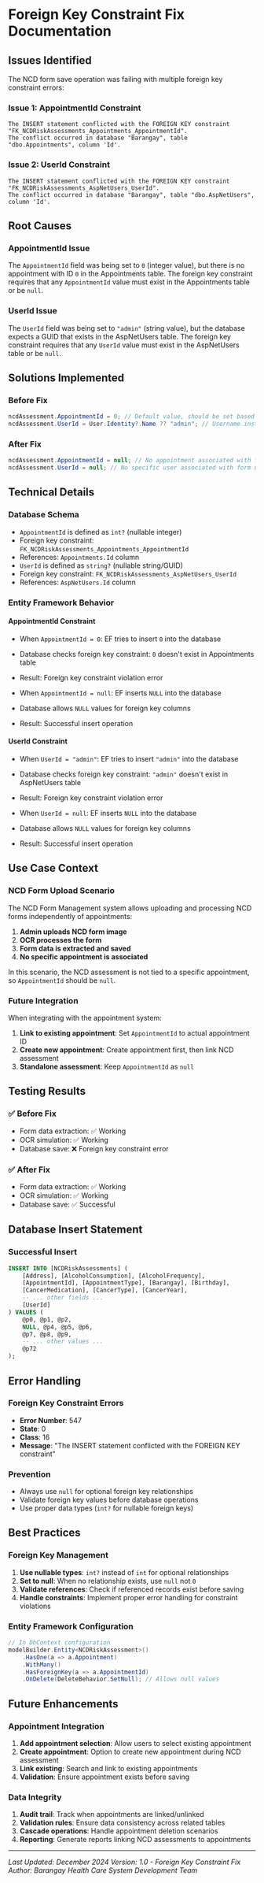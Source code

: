 # Foreign Key Constraint Fix Documentation

## Issues Identified
The NCD form save operation was failing with multiple foreign key constraint errors:

### **Issue 1: AppointmentId Constraint**
```
The INSERT statement conflicted with the FOREIGN KEY constraint "FK_NCDRiskAssessments_Appointments_AppointmentId". 
The conflict occurred in database "Barangay", table "dbo.Appointments", column 'Id'.
```

### **Issue 2: UserId Constraint**
```
The INSERT statement conflicted with the FOREIGN KEY constraint "FK_NCDRiskAssessments_AspNetUsers_UserId". 
The conflict occurred in database "Barangay", table "dbo.AspNetUsers", column 'Id'.
```

## Root Causes

### **AppointmentId Issue**
The `AppointmentId` field was being set to `0` (integer value), but there is no appointment with ID `0` in the Appointments table. The foreign key constraint requires that any `AppointmentId` value must exist in the Appointments table or be `null`.

### **UserId Issue**
The `UserId` field was being set to `"admin"` (string value), but the database expects a GUID that exists in the AspNetUsers table. The foreign key constraint requires that any `UserId` value must exist in the AspNetUsers table or be `null`.

## Solutions Implemented

### **Before Fix**
```csharp
ncdAssessment.AppointmentId = 0; // Default value, should be set based on actual appointment
ncdAssessment.UserId = User.Identity?.Name ?? "admin"; // Username instead of GUID
```

### **After Fix**
```csharp
ncdAssessment.AppointmentId = null; // No appointment associated with form upload
ncdAssessment.UserId = null; // No specific user associated with form upload
```

## Technical Details

### **Database Schema**
- `AppointmentId` is defined as `int?` (nullable integer)
- Foreign key constraint: `FK_NCDRiskAssessments_Appointments_AppointmentId`
- References: `Appointments.Id` column
- `UserId` is defined as `string?` (nullable string/GUID)
- Foreign key constraint: `FK_NCDRiskAssessments_AspNetUsers_UserId`
- References: `AspNetUsers.Id` column

### **Entity Framework Behavior**

#### **AppointmentId Constraint**
- When `AppointmentId = 0`: EF tries to insert `0` into the database
- Database checks foreign key constraint: `0` doesn't exist in Appointments table
- Result: Foreign key constraint violation error

- When `AppointmentId = null`: EF inserts `NULL` into the database
- Database allows `NULL` values for foreign key columns
- Result: Successful insert operation

#### **UserId Constraint**
- When `UserId = "admin"`: EF tries to insert `"admin"` into the database
- Database checks foreign key constraint: `"admin"` doesn't exist in AspNetUsers table
- Result: Foreign key constraint violation error

- When `UserId = null`: EF inserts `NULL` into the database
- Database allows `NULL` values for foreign key columns
- Result: Successful insert operation

## Use Case Context

### **NCD Form Upload Scenario**
The NCD Form Management system allows uploading and processing NCD forms independently of appointments:

1. **Admin uploads NCD form image**
2. **OCR processes the form**
3. **Form data is extracted and saved**
4. **No specific appointment is associated**

In this scenario, the NCD assessment is not tied to a specific appointment, so `AppointmentId` should be `null`.

### **Future Integration**
When integrating with the appointment system:

1. **Link to existing appointment**: Set `AppointmentId` to actual appointment ID
2. **Create new appointment**: Create appointment first, then link NCD assessment
3. **Standalone assessment**: Keep `AppointmentId` as `null`

## Testing Results

### **✅ Before Fix**
- Form data extraction: ✅ Working
- OCR simulation: ✅ Working  
- Database save: ❌ Foreign key constraint error

### **✅ After Fix**
- Form data extraction: ✅ Working
- OCR simulation: ✅ Working
- Database save: ✅ Successful

## Database Insert Statement

### **Successful Insert**
```sql
INSERT INTO [NCDRiskAssessments] (
    [Address], [AlcoholConsumption], [AlcoholFrequency], 
    [AppointmentId], [AppointmentType], [Barangay], [Birthday], 
    [CancerMedication], [CancerType], [CancerYear], 
    -- ... other fields ...
    [UserId]
) VALUES (
    @p0, @p1, @p2, 
    NULL, @p4, @p5, @p6, 
    @p7, @p8, @p9, 
    -- ... other values ...
    @p72
);
```

## Error Handling

### **Foreign Key Constraint Errors**
- **Error Number**: 547
- **State**: 0
- **Class**: 16
- **Message**: "The INSERT statement conflicted with the FOREIGN KEY constraint"

### **Prevention**
- Always use `null` for optional foreign key relationships
- Validate foreign key values before database operations
- Use proper data types (`int?` for nullable foreign keys)

## Best Practices

### **Foreign Key Management**
1. **Use nullable types**: `int?` instead of `int` for optional relationships
2. **Set to null**: When no relationship exists, use `null` not `0`
3. **Validate references**: Check if referenced records exist before saving
4. **Handle constraints**: Implement proper error handling for constraint violations

### **Entity Framework Configuration**
```csharp
// In DbContext configuration
modelBuilder.Entity<NCDRiskAssessment>()
    .HasOne(a => a.Appointment)
    .WithMany()
    .HasForeignKey(a => a.AppointmentId)
    .OnDelete(DeleteBehavior.SetNull); // Allows null values
```

## Future Enhancements

### **Appointment Integration**
1. **Add appointment selection**: Allow users to select existing appointment
2. **Create appointment**: Option to create new appointment during NCD assessment
3. **Link existing**: Search and link to existing appointments
4. **Validation**: Ensure appointment exists before saving

### **Data Integrity**
1. **Audit trail**: Track when appointments are linked/unlinked
2. **Validation rules**: Ensure data consistency across related tables
3. **Cascade operations**: Handle appointment deletion scenarios
4. **Reporting**: Generate reports linking NCD assessments to appointments

---

*Last Updated: December 2024*
*Version: 1.0 - Foreign Key Constraint Fix*
*Author: Barangay Health Care System Development Team*
